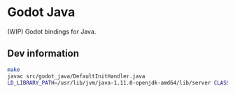 # Godot Java

(WIP) Godot bindings for Java.

## Dev information

``` bash
make
javac src/godot_java/DefaultInitHandler.java
LD_LIBRARY_PATH=/usr/lib/jvm/java-1.11.0-openjdk-amd64/lib/server CLASSPATH=<FULL_PATH_TO_CLASS_FILES_DIR> ENTRY_CLASS="DefaultInitHandler" godot --export-debug Linux/X11 --path src/dummy_godot_project --headless
```

